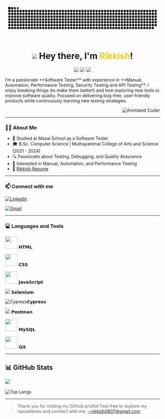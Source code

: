 
<p align="center">
  <img src="https://github.com/Platane/snk/raw/output/github-contribution-grid-snake.svg" alt="GitHub Snake" style="max-width: 100%;">
</p>

<h1 align="center">
  <img src="https://media.giphy.com/media/hvRJCLFzcasrR4ia7z/giphy.gif" width="35"> Hey there, I'm <span style="color:#facc15;">Rikkish</span>!
</h1>

<p align="center">
  <img src="https://img.shields.io/badge/QA%20Engineer-Test%20Break%20Fix-brightgreen?style=for-the-badge&logo=bugatti&logoColor=white"/>
  <img src="https://img.shields.io/badge/Software%20Tester-Build%20&%20Break-blueviolet?style=for-the-badge&logo=buffer&logoColor=white"/>
  <img src="https://img.shields.io/badge/Always-Learning-red?style=for-the-badge&logo=codecademy&logoColor=white"/>
</p>
<p>
I’m a passionate **Software Tester** with experience in **Manual, Automation, Performance Testing, Security Testing and API Testing**.  
  I enjoy breaking things (to make them better!) and love exploring new tools to improve software quality.  
Focused on delivering bug-free, user-friendly products while continuously learning new testing strategies.
</p>

<p align="right">
  <img src="https://cdn.dribbble.com/users/1186261/screenshots/3718681/media/33cda6a68aa2ee1464e77884164c83aa.gif" width="300" alt="Animated Coder"/>
</p>


---

### 👨‍💻 About Me

- 🧪 Studied at Masai School as a Software Tester
- 🎓 B.Sc. Computer Science | Muthayammal College of Arts and Science (2021 - 2024)
- 🔍 Passionate about Testing, Debugging, and Quality Assurance
- 🚀 Interested in Manual, Automation, and Performance Testing
- 📄 [Rikkish Resume](https://drive.google.com/file/d/1AhhEuwyB6Er63x2ijWNNnwHySphA8CZx/view?usp=sharing)

---

### 📫 Connect with me

[![LinkedIn](https://img.shields.io/badge/LinkedIn-blue?logo=linkedin&logoColor=white)](https://www.linkedin.com/in/rikkish-b-60ab9b343/)

[![Gmail](https://img.shields.io/badge/Gmail-D14836?style=for-the-badge&logo=gmail&logoColor=white)](mailto:rikkish0807@gmail.com)

---


### 💻 Languages and Tools

<p align="left">

  <p align="left">

  <img src="https://cdn.jsdelivr.net/gh/devicons/devicon/icons/html5/html5-original.svg" width="40" height="40"/> 𝗛𝗧𝗠𝗟 <br/>

  <img src="https://cdn.jsdelivr.net/gh/devicons/devicon/icons/css3/css3-original.svg" width="40" height="40"/> 𝗖𝗦𝗦 <br/>

  <img src="https://cdn.jsdelivr.net/gh/devicons/devicon/icons/javascript/javascript-original.svg" width="40" height="40"/> 𝗝𝗮𝘃𝗮𝗦𝗰𝗿𝗶𝗽𝘁 <br/>

  <img src="https://cdn.jsdelivr.net/gh/devicons/devicon/icons/selenium/selenium-original.svg" height="40"/> 𝗦𝗲𝗹𝗲𝗻𝗶𝘂𝗺 <br/>

 <img src="https://www.svgrepo.com/download/353630/cypress.svg" alt="Cypress" height="40" />𝗖𝘆𝗽𝗿𝗲𝘀𝘀 <br/>

  <img src="https://www.vectorlogo.zone/logos/getpostman/getpostman-icon.svg" height="40"/> 𝗣𝗼𝘀𝘁𝗺𝗮𝗻 <br/>

  <img src="https://cdn.jsdelivr.net/gh/devicons/devicon/icons/mysql/mysql-original.svg" width="40" height="40"/> 𝗠𝘆𝗦𝗤𝗟 <br/>

  <img src="https://cdn.jsdelivr.net/gh/devicons/devicon/icons/git/git-original.svg" width="40" height="40"/> 𝗚𝗶𝘁

</p>

</p>

---




## 📊 GitHub Stats


  <img height="150em" src="https://github-readme-stats.vercel.app/api?username=Rikkish-B&show_icons=true&theme=tokyonight" />
  

![Top Langs](https://github-readme-stats.vercel.app/api/top-langs/?username=Rikkish-B&layout=compact&theme=tokyonight)





---

> Thank you for visiting my GitHub profile! Feel free to explore my repositories and connect with me.
 --rikkish0807@gmail.com

